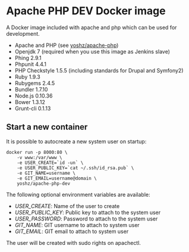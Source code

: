 Apache PHP DEV Docker image
===========================

A Docker image included with apache and php which can be used for development.

* Apache and PHP (see [yoshz/apache-php](https://registry.hub.docker.com/u/yoshz/apache-php/))
* Openjdk 7 (required when you use this image as Jenkins slave)
* Phing 2.9.1
* Phpunit 4.4.1
* PHP Checkstyle 1.5.5 (including standards for Drupal and Symfony2)
* Ruby 1.9.3
* Rubygems 2.4.5
* Bundler 1.7.10
* Node.js 0.10.36
* Bower 1.3.12
* Grunt-cli 0.1.13


Start a new container
---------------------

It is possible to autocreate a new system user on startup: 

    docker run -p 8000:80 \
        -v www:/var/www \
        -e USER_CREATE=`id -un` \
        -e USER_PUBLIC_KEY=`cat ~/.ssh/id_rsa.pub` \
        -e GIT_NAME=username \
        -e GIT_EMAIL=username@domain \
        yoshz/apache-php-dev

The following optional environment variables are available:

* *USER_CREATE*: Name of the user to create
* *USER_PUBLIC_KEY*: Public key to attach to the system user
* *USER_PASSWORD*: Password to attach to the system user
* *GIT_NAME*: GIT username to attach to system user
* *GIT_EMAIL*: GIT email to attach to system user

The user will be created with sudo rights on apachectl.
